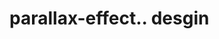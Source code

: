 # parallax-effect.. desgin                                                                                                                                                                                                                                                                                                                                                                                         
